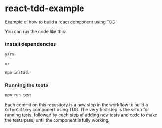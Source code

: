 # react-tdd-example

Example of how to build a react component using TDD

You can run the code like this:

### Install dependencies

```bash
yarn
```
or
```bash
npm install
```

### Running the tests

```bash
npm run test
```

Each commit on this repository is a new step in the workflow to build a `ColorGallery` component using TDD. 
The very first step is the setup for running tests, followed by each step of adding new tests and code to make the tests pass, until the component is fully working.

